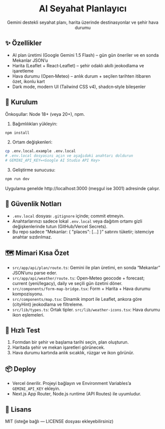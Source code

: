 <div align="center">
	<h1>AI Seyahat Planlayıcı</h1>
	<p>Gemini destekli seyahat planı, harita üzerinde destinasyonlar ve şehir hava durumu</p>
</div>

## ✨ Özellikler
- AI plan üretimi (Google Gemini 1.5 Flash) – gün gün öneriler ve en sonda Mekanlar JSON’u
- Harita (Leaflet + React‑Leaflet) – şehir odaklı akıllı jeokodlama ve işaretleme
- Hava durumu (Open‑Meteo) – anlık durum + seçilen tarihten itibaren özet, ikonlu kart
- Dark mode, modern UI (Tailwind CSS v4), shadcn‑style bileşenler

## 🚀 Kurulum
Önkoşullar: Node 18+ (veya 20+), npm.

1) Bağımlılıkları yükleyin:
```bash
npm install
```

2) Ortam değişkenleri:
```bash
cp .env.local.example .env.local
# .env.local dosyasını açın ve aşağıdaki anahtarı doldurun
# GEMINI_API_KEY=<Google AI Studio API Key>
```

3) Geliştirme sunucusu:
```bash
npm run dev
```
Uygulama genelde http://localhost:3000 (meşgul ise 3001) adresinde çalışır.

## 🔐 Güvenlik Notları
- `.env.local` dosyası `.gitignore` içinde; commit etmeyin.
- Anahtarlarınızı sadece lokal `.env.local` veya dağıtım ortamı gizli değişkenlerinde tutun (GitHub/Vercel Secrets).
- Bu repo sadece “Mekanlar: { "places": [...] }” satırını tüketir; istemciye anahtar sızdırılmaz.

## 🗺️ Mimari Kısa Özet
- `src/app/api/plan/route.ts`: Gemini ile plan üretimi, en sonda “Mekanlar” JSON’unu parse eder.
- `src/app/api/weather/route.ts`: Open‑Meteo geocode + forecast; current (yeni/legacy), daily ve seçili gün özetini döner.
- `src/components/form-map-bridge.tsx`: Form + Harita + Hava durumu kompozisyonu.
- `src/components/map.tsx`: Dinamik import ile Leaflet, ankora göre (cityHint) jeokodlama ve filtreleme.
- `src/lib/types.ts`: Ortak tipler. `src/lib/weather-icons.tsx`: Hava durumu ikon eşlemeleri.

## 🧪 Hızlı Test
1) Formdan bir şehir ve başlama tarihi seçin, plan oluşturun.
2) Haritada şehir ve mekan işaretleri görünecek.
3) Hava durumu kartında anlık sıcaklık, rüzgar ve ikon görünür.

## 📦 Deploy
- Vercel önerilir. Projeyi bağlayın ve Environment Variables’a `GEMINI_API_KEY` ekleyin.
- Next.js App Router, Node.js runtime (API Routes) ile uyumludur.

## 📝 Lisans
MIT (isteğe bağlı — LICENSE dosyası ekleyebilirsiniz)
